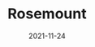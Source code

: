 ---
layout: photo_set
title: Rosemount
directory_name: rosemount
permalink: /rosemount/
description: "An example photo gallery."
thumbnail_photo: "9W1A0049.jpeg"
date: "2021-11-24"

photos:
    set: rosemount
    size: 3
---